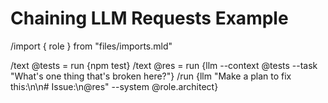 # Chaining LLM Requests Example
/import { role } from "files/imports.mld"

/text @tests = run {npm test}
/text @res = run {llm --context @tests --task "What's one thing that's broken here?"}
/run {llm "Make a plan to fix this:\n\n# Issue:\n@res" --system @role.architect}